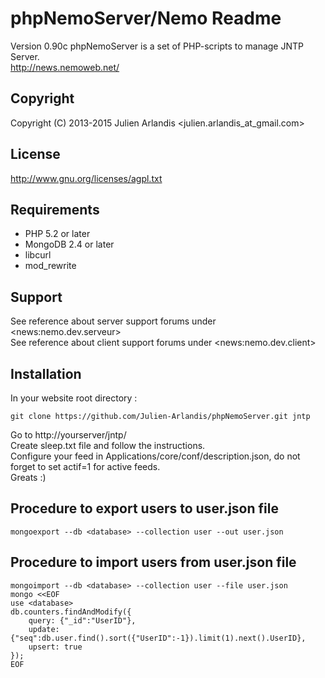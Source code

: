 phpNemoServer/Nemo Readme
===================

Version 0.90c 
phpNemoServer is a set of PHP-scripts to manage JNTP Server.  
http://news.nemoweb.net/

Copyright
---------

Copyright (C) 2013-2015
    Julien Arlandis <julien.arlandis_at_gmail.com>

License
-------

http://www.gnu.org/licenses/agpl.txt

Requirements
------------

* PHP 5.2 or later
* MongoDB 2.4 or later
* libcurl
* mod_rewrite

Support
-------

See reference about server support forums under \<news:nemo.dev.serveur\>  
See reference about client support forums under \<news:nemo.dev.client\>

Installation
------

In your website root directory :  

    git clone https://github.com/Julien-Arlandis/phpNemoServer.git jntp

Go to http://yourserver/jntp/  
Create sleep.txt file and follow the instructions.  
Configure your feed in Applications/core/conf/description.json, do not forget to set actif=1 for active feeds.  
Greats :)

Procedure to export users to user.json file
-------

    mongoexport --db <database> --collection user --out user.json

Procedure to import users from user.json file
-------

    mongoimport --db <database> --collection user --file user.json
    mongo <<EOF
    use <database>
    db.counters.findAndModify({
        query: {"_id":"UserID"},
        update: {"seq":db.user.find().sort({"UserID":-1}).limit(1).next().UserID},
        upsert: true
    });
    EOF
